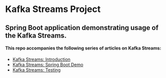 # Kafka Streams Project

## Spring Boot application demonstrating usage of the Kafka Streams.

#### This repo accompanies the following series of articles on Kafka Streams:

- [Kafka Streams: Introduction](https://medium.com/lydtech-consulting/kafka-streams-introduction-d7e5421feb1b)
- [Kafka Streams: Spring Boot Demo](https://medium.com/lydtech-consulting/kafka-streams-spring-boot-demo-ff0e74e08c9c)
- [Kafka Streams: Testing](https://medium.com/lydtech-consulting/kafka-streams-testing-f263f216808f)
